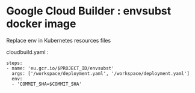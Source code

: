 # Google Cloud Builder : envsubst docker image 


Replace env in Kubernetes resources files

cloudbuild.yaml : 
```
steps:
- name: 'eu.gcr.io/$PROJECT_ID/envsubst'
  args: ['/workspace/deployment.yaml', '/workspace/deployment.yaml']
  env:
  - 'COMMIT_SHA=$COMMIT_SHA'
```
